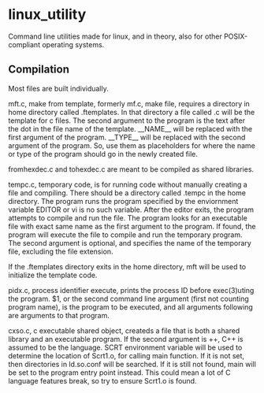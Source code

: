 # linux\_utility
Command line utilities made for linux, and in theory, also for other POSIX-compliant operating systems.
## Compilation
Most files are built individually.

mft.c, make from template, formerly mf.c, make file, requires a directory in home directory called .ftemplates.
In that directory a file called .c will be the template for c files.
The second argument to the program is the text after the dot in the file name of the template.
\_\_NAME\_\_ will be replaced with the first argument of the program.
\_\_TYPE\_\_ will be replaced with the second argument of the program.
So, use them as placeholders for where the name or type of the program should go in the newly created file.

fromhexdec.c and tohexdec.c are meant to be compiled as shared libraries.

tempc.c, temporary code, is for running code without manually creating a file and compiling.
There should be a directory called .tempc in the home directory.
The program runs the program specified by the enviornment variable EDITOR or vi is no such variable.
After the editor exits, the program attempts to compile and run the file.
The program looks for an executable file with exact same name as the first argument to the program.
If found, the program will execute the file to compile and run the temporary program.
The second argument is optional, and specifies the name of the temporary file, excluding the file extension.

If the .ftemplates directory exits in the home directory, mft will be used to initialize the template code.

pidx.c, process identifier execute, prints the process ID before exec(3)uting the program.
$1, or the second command line argument (first not counting program name), is the program to be executed, and all arguments following are arguments to that program.

cxso.c, c executable shared object, createds a file that is both a shared library and an executable program.
If the second argument is ++, C++ is assumed to be the language.
SCRT environment variable will be used to determine the location of Scrt1.o, for calling main function.
If it is not set, then directories in ld.so.conf will be searched.
If it is still not found, main will be set to the program entry point instead.
This could mean a lot of C language features break, so try to ensure Scrt1.o is found.
